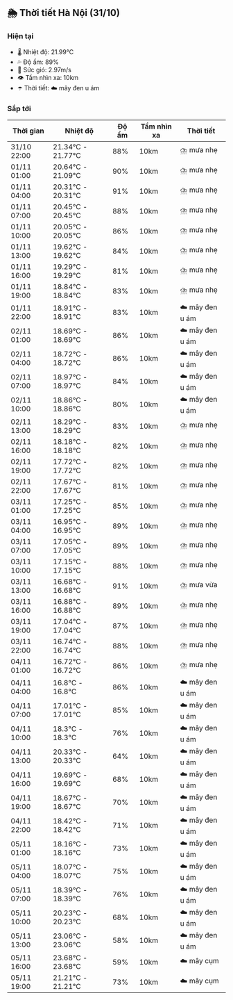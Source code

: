 ## 🌦️ Thời tiết Hà Nội (31/10)

### Hiện tại

- 🌡️ Nhiệt độ: 21.99℃
- 💦 Độ ẩm: 89%
- 💨 Sức gió: 2.97m/s
- 👁️ Tầm nhìn xa: 10km
- ☂️ Thời tiết: ☁️ mây đen u ám

### Sắp tới

| Thời gian | Nhiệt độ | Độ ẩm | Tầm nhìn xa | Thời tiết |
| --- | --- | --- | --- | --- |
| 31/10 22:00 | 21.34℃ - 21.77℃ | 88% | 10km | ⛈️ mưa nhẹ |
| 01/11 01:00 | 20.64℃ - 21.09℃ | 90% | 10km | ⛈️ mưa nhẹ |
| 01/11 04:00 | 20.31℃ - 20.31℃ | 91% | 10km | ⛈️ mưa nhẹ |
| 01/11 07:00 | 20.45℃ - 20.45℃ | 88% | 10km | ⛈️ mưa nhẹ |
| 01/11 10:00 | 20.05℃ - 20.05℃ | 86% | 10km | ⛈️ mưa nhẹ |
| 01/11 13:00 | 19.62℃ - 19.62℃ | 84% | 10km | ⛈️ mưa nhẹ |
| 01/11 16:00 | 19.29℃ - 19.29℃ | 81% | 10km | ⛈️ mưa nhẹ |
| 01/11 19:00 | 18.84℃ - 18.84℃ | 83% | 10km | ⛈️ mưa nhẹ |
| 01/11 22:00 | 18.91℃ - 18.91℃ | 83% | 10km | ☁️ mây đen u ám |
| 02/11 01:00 | 18.69℃ - 18.69℃ | 86% | 10km | ☁️ mây đen u ám |
| 02/11 04:00 | 18.72℃ - 18.72℃ | 86% | 10km | ☁️ mây đen u ám |
| 02/11 07:00 | 18.97℃ - 18.97℃ | 84% | 10km | ☁️ mây đen u ám |
| 02/11 10:00 | 18.86℃ - 18.86℃ | 80% | 10km | ☁️ mây đen u ám |
| 02/11 13:00 | 18.29℃ - 18.29℃ | 83% | 10km | ⛈️ mưa nhẹ |
| 02/11 16:00 | 18.18℃ - 18.18℃ | 82% | 10km | ⛈️ mưa nhẹ |
| 02/11 19:00 | 17.72℃ - 17.72℃ | 82% | 10km | ⛈️ mưa nhẹ |
| 02/11 22:00 | 17.67℃ - 17.67℃ | 81% | 10km | ⛈️ mưa nhẹ |
| 03/11 01:00 | 17.25℃ - 17.25℃ | 85% | 10km | ⛈️ mưa nhẹ |
| 03/11 04:00 | 16.95℃ - 16.95℃ | 89% | 10km | ⛈️ mưa nhẹ |
| 03/11 07:00 | 17.05℃ - 17.05℃ | 89% | 10km | ⛈️ mưa nhẹ |
| 03/11 10:00 | 17.15℃ - 17.15℃ | 88% | 10km | ⛈️ mưa nhẹ |
| 03/11 13:00 | 16.68℃ - 16.68℃ | 91% | 10km | ⛈️ mưa vừa |
| 03/11 16:00 | 16.88℃ - 16.88℃ | 89% | 10km | ⛈️ mưa nhẹ |
| 03/11 19:00 | 17.04℃ - 17.04℃ | 87% | 10km | ⛈️ mưa nhẹ |
| 03/11 22:00 | 16.74℃ - 16.74℃ | 88% | 10km | ⛈️ mưa nhẹ |
| 04/11 01:00 | 16.72℃ - 16.72℃ | 86% | 10km | ⛈️ mưa nhẹ |
| 04/11 04:00 | 16.8℃ - 16.8℃ | 86% | 10km | ☁️ mây đen u ám |
| 04/11 07:00 | 17.01℃ - 17.01℃ | 85% | 10km | ☁️ mây đen u ám |
| 04/11 10:00 | 18.3℃ - 18.3℃ | 76% | 10km | ☁️ mây đen u ám |
| 04/11 13:00 | 20.33℃ - 20.33℃ | 64% | 10km | ☁️ mây đen u ám |
| 04/11 16:00 | 19.69℃ - 19.69℃ | 68% | 10km | ☁️ mây đen u ám |
| 04/11 19:00 | 18.67℃ - 18.67℃ | 70% | 10km | ☁️ mây đen u ám |
| 04/11 22:00 | 18.42℃ - 18.42℃ | 71% | 10km | ☁️ mây đen u ám |
| 05/11 01:00 | 18.16℃ - 18.16℃ | 73% | 10km | ☁️ mây đen u ám |
| 05/11 04:00 | 18.07℃ - 18.07℃ | 75% | 10km | ☁️ mây đen u ám |
| 05/11 07:00 | 18.39℃ - 18.39℃ | 76% | 10km | ☁️ mây đen u ám |
| 05/11 10:00 | 20.23℃ - 20.23℃ | 68% | 10km | ☁️ mây đen u ám |
| 05/11 13:00 | 23.06℃ - 23.06℃ | 58% | 10km | ☁️ mây đen u ám |
| 05/11 16:00 | 23.68℃ - 23.68℃ | 59% | 10km | ☁️ mây cụm |
| 05/11 19:00 | 21.21℃ - 21.21℃ | 73% | 10km | ☁️ mây cụm |
